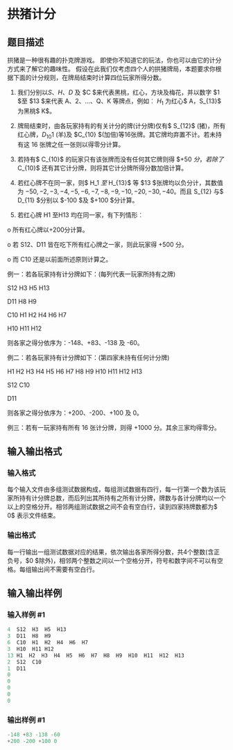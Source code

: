 # 拱猪计分

## 题目描述

拱猪是一种很有趣的扑克牌游戏。 即使你不知道它的玩法，你也可以由它的计分方式来了解它的趣味性。 假设在此我们仅考虑四个人的拱猪牌局，本题要求你根据下面的计分规则，在牌局结束时计算四位玩家所得分数。

1. 我们分别以$S$、$H$、$D$ 及 $C $来代表黑桃，红心，方块及梅花，并以数字 $1 $至 $13 $来代表 A、2、…、Q、K 等牌点，例如︰ $H_1$ 为红心$ A$，$S_{13}$ 为黑桃$ K$。

2. 牌局结束时，由各玩家持有的有关计分的牌(计分牌)仅有$ S_{12}$ (猪)，所有红心牌，$D_{10}1$ (羊)及 $C_{10} $(加倍)等16张牌。其它牌均弃置不计。若未持有这 $16$ 张牌之任一张则以得零分计算。

3. 若持有$ C_{10}$ 的玩家只有该张牌而没有任何其它牌则得 $+50 $分，若除了$ C_{10}$ 还有其它计分牌，则将其它计分牌所得分数加倍计算。

4. 若红心牌不在同一家，则$ H_1 $至$ H_{13}$ 等 $13 $张牌均以负分计，其数值为 $-50,-2,-3,-4,-5,-6,-7,-8,-9,-10,-20,-30,-40$。而且 S_{12} 与$ D_{11} $分别以 $-100 $及 $+100 $分计算。

5. 若红心牌 H1 至H13 均在同一家，有下列情形︰

o 所有红心牌以+200分计算。

o 若 S12、D11 皆在吃下所有红心牌之一家，则此玩家得 +500 分。

o 而 C10 还是以前面所述原则计算之。

例一：若各玩家持有计分牌如下：(每列代表一玩家所持有之牌)

S12 H3 H5 H13

D11 H8 H9

C10 H1 H2 H4 H6 H7

H10 H11 H12

则各家之得分依序为：-148、+83、-138 及 -60。

例二：若各玩家持有计分牌如下：(第四家未持有任何计分牌)

H1 H2 H3 H4 H5 H6 H7 H8 H9 H10 H11 H12 H13

S12 C10

D11

则各家之得分依序为：+200、-200、+100 及 0。

例三：若有一玩家持有所有 16 张计分牌，则得 +1000 分。其余三家均得零分。

## 输入输出格式

### 输入格式

每个输入文件由多组测试数据构成，每组测试数据有四行，每一行第一个数为该玩家所持有计分牌总数，而后列出其所持有之所有计分牌，牌数与各计分牌均以一个以上的空格分开。相邻两组测试数据之间不会有空白行，读到四家持牌数都为$ 0$ 表示文件结束。

### 输出格式

每一行输出一组测试数据对应的结果，依次输出各家所得分数，共$4$个整数(含正负号，$0 $除外)，相邻两个整数之间以一个空格分开，符号和数字间不可以有空格。每组输出间不需要有空白行。

## 输入输出样例

### 输入样例 #1

```cpp
4  S12  H3  H5  H13
3  D11  H8  H9
6  C10  H1  H2  H4  H6  H7
3  H10  H11 H12
13 H1  H2  H3  H4  H5  H6  H7  H8  H9  H10  H11  H12  H13  
2  S12  C10
1  D11
0
0
0
0
0

```
### 输出样例 #1

```cpp
-148 +83 -138 -60
+200 -200 +100 0

```
